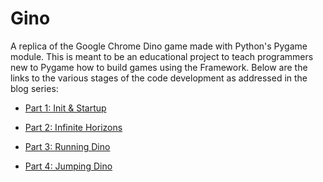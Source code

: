 # Gino
A replica of the Google Chrome Dino game made with Python's Pygame module. This is meant to be an educational project to teach programmers new to Pygame how to build games using the Framework. Below are the links to the various stages of the code development as addressed in the blog series:

- [Part 1: Init & Startup](https://github.com/PC-Ngumoha/Gino/tree/part-1_init_and_startup)

- [Part 2: Infinite Horizons](https://github.com/PC-Ngumoha/Gino/tree/part-2)

- [Part 3: Running Dino](https://github.com/PC-Ngumoha/Gino/tree/part-3)

- [Part 4: Jumping Dino](https://github.com/PC-Ngumoha/Gino/tree/part-4)
